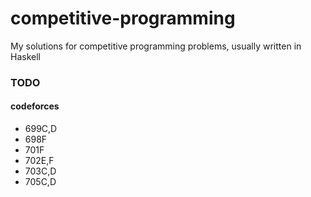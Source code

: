 # competitive-programming

My solutions for competitive programming problems, usually written in Haskell

### TODO
#### codeforces
* 699C,D
* 698F
* 701F
* 702E,F
* 703C,D
* 705C,D

